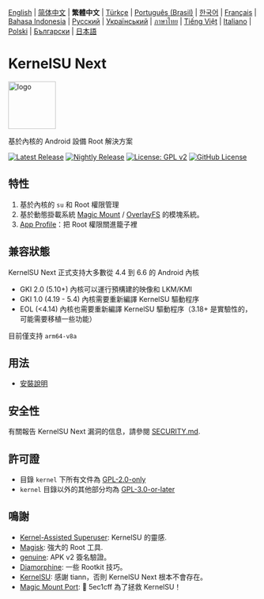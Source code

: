 [English](README.md) | [简体中文](README_CN.md) | **繁體中文** | [Türkçe](README_TR.md) | [Português (Brasil)](README_PT-BR.md) | [한국어](README_KO.md) | [Français](README_FR.md) | [Bahasa Indonesia](README_ID.md) | [Русский](README_RU.md) | [Український](README_UA.md) | [ภาษาไทย](README_TH.md) | [Tiếng Việt](README_VI.md) | [Italiano](README_IT.md) | [Polski](README_PL.md) | [Български](README_BG.md) | [日本語](README_JA.md)

# KernelSU Next

<img src="/assets/kernelsu_next.png" style="width: 96px;" alt="logo">

基於內核的 Android 設備 Root 解決方案

[![Latest Release](https://img.shields.io/github/v/release/KernelSU-Next/KernelSU-Next?label=Release&logo=github)](https://github.com/KernelSU-Next/KernelSU-Next/releases/latest)
[![Nightly Release](https://img.shields.io/badge/Nightly%20Release-gray?logo=hackthebox&logoColor=fff)](https://nightly.link/KernelSU-Next/KernelSU-Next/workflows/build-manager-ci/next/Manager)
[![License: GPL v2](https://img.shields.io/badge/License-GPL%20v2-orange.svg?logo=gnu)](https://www.gnu.org/licenses/old-licenses/gpl-2.0.en.html)
[![GitHub License](https://img.shields.io/github/license/KernelSU-Next/KernelSU-Next?logo=gnu)](/LICENSE)

## 特性

1. 基於內核的 `su` 和 Root 權限管理
2. 基於動態掛載系統 [Magic Mount](https://topjohnwu.github.io/Magisk/details.html#magic-mount) / [OverlayFS](https://en.wikipedia.org/wiki/OverlayFS) 的模塊系統。
3. [App Profile](https://kernelsu.org/zh_CN/guide/app-profile.html)：把 Root 權限關進籠子裡

## 兼容狀態

KernelSU Next 正式支持大多數從 4.4 到 6.6 的 Android 內核
 - GKI 2.0 (5.10+) 內核可以運行預構建的映像和 LKM/KMI
 - GKI 1.0 (4.19 - 5.4) 內核需要重新編譯 KernelSU 驅動程序
 - EOL (<4.14) 內核也需要重新編譯 KernelSU 驅動程序（3.18+ 是實驗性的，可能需要移植一些功能）

目前僅支持 `arm64-v8a`

## 用法

- [安裝說明](https://ksunext.org/pages/installation.html)

## 安全性

有關報告 KernelSU Next 漏洞的信息，請參閱 [SECURITY.md](/SECURITY.md).

## 許可證

- 目錄 `kernel` 下所有文件為 [GPL-2.0-only](https://www.gnu.org/licenses/old-licenses/gpl-2.0.en.html)
- `kernel` 目錄以外的其他部分均為 [GPL-3.0-or-later](https://www.gnu.org/licenses/gpl-3.0.html)

## 鳴謝

- [Kernel-Assisted Superuser](https://git.zx2c4.com/kernel-assisted-superuser/about/): KernelSU 的靈感.
- [Magisk](https://github.com/topjohnwu/Magisk): 強大的 Root 工具.
- [genuine](https://github.com/brevent/genuine/): APK v2 簽名驗證。
- [Diamorphine](https://github.com/m0nad/Diamorphine): 一些 Rootkit 技巧。
- [KernelSU](https://github.com/tiann/KernelSU): 感謝 tiann，否則 KernelSU Next 根本不會存在。
- [Magic Mount Port](https://github.com/5ec1cff/KernelSU/blob/main/userspace/ksud/src/magic_mount.rs): 💜 5ec1cff 為了拯救 KernelSU！


